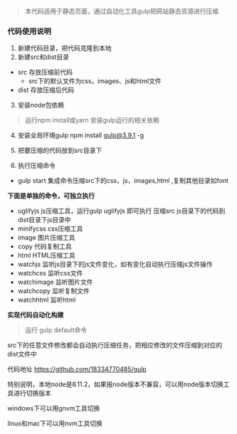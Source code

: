 >本代码适用于静态页面，通过自动化工具gulp把网站静态资源进行压缩

### 代码使用说明
1. 新建代码目录，把代码克隆到本地
2. 新建src和dist目录

- src 存放压缩前代码
    - src下的默认文件为css，images、js和html文件
- dist 存放压缩后代码

3. 安装node包依赖
>运行npm install或yarn 安装gulp运行的相关依赖

4. 安装全局环境gulp
npm install gulp@3.9.1 -g

5. 把要压缩的代码放到src目录下
6. 执行压缩命令
- gulp start 集成命令压缩src下的css，js，images,html ,复制其他目录如font

**下面是单独的命令，可独立执行**

- uglifyjs js压缩工具，运行gulp uglifyjs 即可执行 压缩src js目录下的代码到 dist目录下js目录中
- minifycss css压缩工具
- image 图片压缩工具
- copy 代码复制工具
- html HTML压缩工具
- watchjs 监听js目录下的js文件变化，如有变化自动执行压缩js文件操作
- watchcss 监听css文件
- watchimage 监听图片文件
- watchcopy 监听复制文件
- watchhtml 监听html

**实现代码自动化构建**

>运行 gulp default命令

src下的任意文件修改都会自动执行压缩任务，把相应修改的文件压缩到对应的dist文件中

代码地址 https://github.com/18334770485/gulp

特别说明，本地node是8.11.2，如果报node版本不兼容，可以用node版本切换工具进行切换版本

windows下可以用gnvm工具切换

linux和mac下可以用nvm工具切换